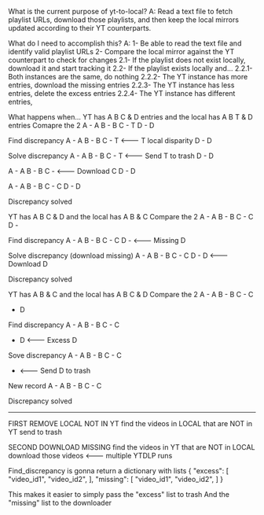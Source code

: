 What is the current purpose of yt-to-local?
A: Read a text file to fetch playlist URLs, download those playlists, and then keep the local mirrors updated according to their YT counterparts.

What do I need to accomplish this?
A:
1- Be able to read the text file and identify valid playlist URLs
2- Compare the local mirror against the YT counterpart to check for changes
	2.1- If the playlist does not exist locally, download it and start tracking it
	2.2- If the playlist exists locally and...
		2.2.1- Both instances are the same, do nothing
		2.2.2- The YT instance has more entries, download the missing entries
		2.2.3- The YT instance has less entries, delete the excess entries
		2.2.4- The YT instance has different entries, 






What happens when...
YT has A B C & D entries and the local has A B T & D entries
Comapre the 2
A - A
B - B
C - T
D - D

Find discrepancy
A - A
B - B
C - T <--- T local disparity
D - D

Solve discrepancy
A - A
B - B
C - T <--- Send T to trash
D - D

A - A
B - B
C -   <--- Download C
D - D

A - A
B - B
C - C
D - D

Discrepancy solved




YT has A B C & D and the local has A B & C
Compare the 2
A - A
B - B
C - C
D - 

Find discrepancy
A - A
B - B
C - C
D -   <--- Missing D

Solve discrepancy (download missing)
A - A
B - B
C - C
D - D <--- Download D

Discrepancy solved






YT has A B & C and the local has A B C & D
Compare the 2
A - A
B - B
C - C
  - D

Find discrepancy
A - A
B - B
C - C
  - D <--- Excess D

Sove discrepancy
A - A
B - B
C - C
  -   <--- Send D to trash

New record
A - A
B - B
C - C

Discrepancy solved


--------------


FIRST REMOVE LOCAL NOT IN YT
find the videos in LOCAL that are NOT in YT
send to trash

SECOND DOWNLOAD MISSING
find the videos in YT that are NOT in LOCAL
download those videos <--- multiple YTDLP runs



Find_discrepancy is gonna return a dictionary with lists
{
	"excess": 
	[
		"video_id1",
		"video_id2",
	],
	"missing":
	[
		"video_id1",
		"video_id2",
	]
}

This makes it easier to simply pass the "excess" list to trash
And the "missing" list to the downloader